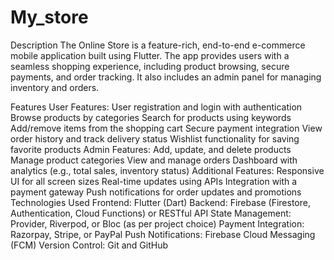 # My_store
Description
The Online Store is a feature-rich, end-to-end e-commerce mobile application built using Flutter. The app provides users with a seamless shopping experience, including product browsing, secure payments, and order tracking. It also includes an admin panel for managing inventory and orders.

Features
User Features:
User registration and login with authentication
Browse products by categories
Search for products using keywords
Add/remove items from the shopping cart
Secure payment integration
View order history and track delivery status
Wishlist functionality for saving favorite products
Admin Features:
Add, update, and delete products
Manage product categories
View and manage orders
Dashboard with analytics (e.g., total sales, inventory status)
Additional Features:
Responsive UI for all screen sizes
Real-time updates using APIs
Integration with a payment gateway
Push notifications for order updates and promotions
Technologies Used
Frontend: Flutter (Dart)
Backend: Firebase (Firestore, Authentication, Cloud Functions) or RESTful API
State Management: Provider, Riverpod, or Bloc (as per project choice)
Payment Integration: Razorpay, Stripe, or PayPal
Push Notifications: Firebase Cloud Messaging (FCM)
Version Control: Git and GitHub
